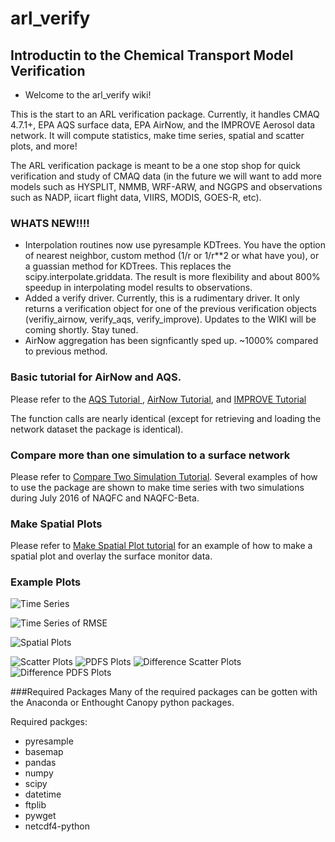 # arl_verify
## Introductin to the Chemical Transport Model Verification

* Welcome to the arl_verify wiki!

This is the start to an ARL verification package. Currently, it handles CMAQ 4.7.1+, EPA AQS surface data, EPA AirNow, and the IMPROVE Aerosol data network. It will compute statistics, make time series, spatial and scatter plots, and more!  

The ARL verification package is meant to be a one stop shop for quick verification and study of CMAQ data (in the future we will want to add more models such as HYSPLIT, NMMB, WRF-ARW, and NGGPS and observations such as NADP, iicart flight data, VIIRS, MODIS, GOES-R, etc).  

### WHATS NEW!!!!

* Interpolation routines now use pyresample KDTrees.  You have the option of nearest neighbor, custom method (1/r or 1/r**2 or what have you), or a guassian method for KDTrees.  This replaces the scipy.interpolate.griddata.  The result is more flexibility and about 800% speedup in interpolating model results to observations.
* Added a verify driver.  Currently, this is a rudimentary driver.  It only returns a verification object for one of the previous verification objects (verifiy_airnow, verify_aqs, verify_improve).  Updates to the WIKI will be coming shortly.  Stay tuned. 
* AirNow aggregation has been signficantly sped up.  ~1000% compared to previous method.

### Basic tutorial for AirNow and AQS.  

Please refer to the [AQS Tutorial ](https://github.com/bakerbd/arl_verify/wiki/Compare-CMAQ-to-AQS), [AirNow Tutorial](https://github.com/bakerbd/arl_verify/wiki/Comparing-CMAQ-and-AirNow), and [IMPROVE Tutorial](https://github.com/bakerbd/arl_verify/wiki/Compare-CMAQ-to-the-IMPROVE-Network)

The function calls are nearly identical (except for retrieving and loading the network dataset the package is identical).  

### Compare more than one simulation to a surface network

Please refer to [Compare Two Simulation Tutorial](https://github.com/bakerbd/arl_verify/wiki/Comparing-two-CMAQ-Simulations-Plotting-Overlay-Example). Several examples of how to use the package are shown to make time series with two simulations during July 2016 of NAQFC and NAQFC-Beta.

### Make Spatial Plots

Please refer to [Make Spatial Plot tutorial](https://github.com/bakerbd/arl_verify/wiki/Creating-Spatial-Plots-from-AIRNOW-and-CMAQ) for an example of how to make a spatial plot and overlay the surface monitor data.  

### Example Plots

![Time Series](https://raw.githubusercontent.com/bakerbd/arl_verify/master/sample_figures/pm2.5_timeseries.jpg)

![Time Series of RMSE](https://raw.githubusercontent.com/bakerbd/arl_verify/master/sample_figures/pm2.5_timeseries_rmse.jpg)

![Spatial Plots](https://github.com/bakerbd/arl_verify/blob/master/sample_figures/ozone_spatial.jpg?raw=true)

![Scatter Plots](https://github.com/bakerbd/arl_verify/blob/master/sample_figures/no2_scatter.jpg?raw=true)
![PDFS Plots](https://github.com/bakerbd/arl_verify/blob/master/sample_figures/no2_pdf.jpg?raw=true)
![Difference Scatter Plots](https://github.com/bakerbd/arl_verify/blob/master/sample_figures/no2_diffscatter.jpg?raw=true)
![Difference PDFS Plots](https://github.com/bakerbd/arl_verify/blob/master/sample_figures/no2_diffpdf.jpg?raw=true)

###Required Packages
Many of the required packages can be gotten with the Anaconda or Enthought Canopy python packages.

Required packges:

  * pyresample
  * basemap
  * pandas
  * numpy
  * scipy
  * datetime
  * ftplib
  * pywget
  * netcdf4-python

